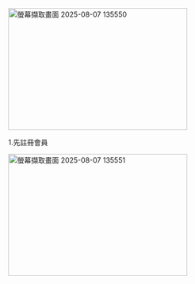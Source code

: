 <img width="361" height="246" alt="螢幕擷取畫面 2025-08-07 135550" src="https://github.com/user-attachments/assets/a6a2afdc-0557-4cc0-b225-106d01aafe3c" />


1.先註冊會員


<img width="361" height="246" alt="螢幕擷取畫面 2025-08-07 135551" src="https://github.com/user-attachments/assets/49c3bf21-7cef-4c39-80c5-d9385a8a3776" />
